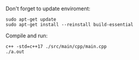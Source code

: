 Don't forget to update enviroment:
```
sudo apt-get update
sudo apt-get install --reinstall build-essential
```

Compile and run:
```
c++ -std=c++17 ./src/main/cpp/main.cpp
./a.out
```